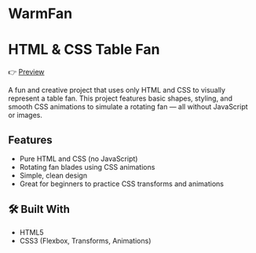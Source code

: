 # WarmFan
# HTML & CSS Table Fan

👉 [Preview](https://mhttarunno.github.io/WarmFan/) 

A fun and creative project that uses only HTML and CSS to visually represent a table fan. This project features basic shapes, styling, and smooth CSS animations to simulate a rotating fan — all without JavaScript or images.

##  Features

- Pure HTML and CSS (no JavaScript)
- Rotating fan blades using CSS animations
- Simple, clean design
- Great for beginners to practice CSS transforms and animations


## 🛠️ Built With
- HTML5
- CSS3 (Flexbox, Transforms, Animations)
